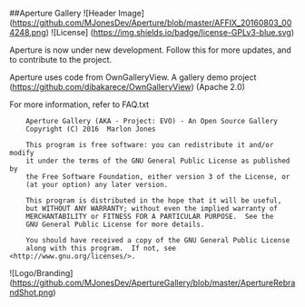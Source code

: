 ##Aperture Gallery
![Header Image] (https://github.com/MJonesDev/Aperture/blob/master/AFFIX_20160803_004248.png)
![License] (https://img.shields.io/badge/license-GPLv3-blue.svg)

Aperture is now under new development. Follow this for more updates, and to contribute to the project. 

Aperture uses code from OwnGalleryView. A gallery demo project (https://github.com/dibakarece/OwnGalleryView) (Apache 2.0)

For more information, refer to FAQ.txt

````
    Aperture Gallery (AKA - Project: EVO) - An Open Source Gallery
    Copyright (C) 2016  Marlon Jones

    This program is free software: you can redistribute it and/or modify
    it under the terms of the GNU General Public License as published by
    the Free Software Foundation, either version 3 of the License, or
    (at your option) any later version.

    This program is distributed in the hope that it will be useful,
    but WITHOUT ANY WARRANTY; without even the implied warranty of
    MERCHANTABILITY or FITNESS FOR A PARTICULAR PURPOSE.  See the
    GNU General Public License for more details.

    You should have received a copy of the GNU General Public License
    along with this program.  If not, see <http://www.gnu.org/licenses/>.
````
![Logo/Branding] (https://github.com/MJonesDev/ApertureGallery/blob/master/ApertureRebrandShot.png)

